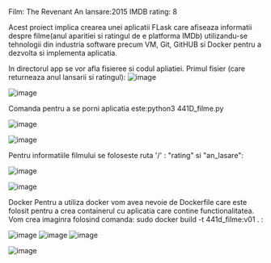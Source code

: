 Film: The Revenant
      An lansare:2015
      IMDB rating: 8


Acest proiect implica crearea unei aplicatii FLask care afiseaza informatii despre filme(anul aparitiei si ratingul de e 
platforma IMDb) utilizandu-se tehnologii din industria software precum VM, Git, GitHUB si Docker pentru a dezvolta si 
implementa aplicatia.

In directorul app se vor afla fisieree si codul apliatiei. Primul fisier (care returneaza anul lansarii si ratingul):
![image](https://github.com/Dragos-Calota/curs_vcgj_441D_filme/assets/132939648/281f0651-710c-43d7-bb31-82d132e3c6ff)

![image](https://github.com/Dragos-Calota/curs_vcgj_441D_filme/assets/132939648/037ee040-f680-4539-9508-9fa690c0cce2)


Comanda pentru a se porni aplicatia este:python3 441D_filme.py

![image](https://github.com/Dragos-Calota/curs_vcgj_441D_filme/assets/132939648/d866d3ce-6b30-4063-95d0-2d72b92dd10b)

![image](https://github.com/Dragos-Calota/curs_vcgj_441D_filme/assets/132939648/c086ecc7-cad8-442d-a4a3-4ed6b4267937)


Pentru informatiile filmului se foloseste ruta '/' : "rating" si "an_lasare":

![image](https://github.com/Dragos-Calota/curs_vcgj_441D_filme/assets/132939648/358d50f6-093e-42d5-a432-6564ed2fc94b)

![image](https://github.com/Dragos-Calota/curs_vcgj_441D_filme/assets/132939648/6d4b52be-243c-4465-8280-76296345c515)



Docker
Pentru a utiliza docker vom avea nevoie de Dockerfile care este folosit pentru a crea containerul cu aplicatia care contine functionalitatea. Vom crea imaginra folosind comanda: sudo docker build -t 441d_filme:v01 . :

![image](https://github.com/Dragos-Calota/curs_vcgj_441D_filme/assets/132939648/a6108919-5a1c-4f60-a0ef-f3643960bb62)
![image](https://github.com/Dragos-Calota/curs_vcgj_441D_filme/assets/132939648/27c4da83-46ae-4614-9ddd-e662641d63eb)
![image](https://github.com/Dragos-Calota/curs_vcgj_441D_filme/assets/132939648/7b726cfc-7297-4cfd-83b2-b8b5ac79acbf)




![image](https://github.com/Dragos-Calota/curs_vcgj_441D_filme/assets/132939648/5a107fe2-74e0-4cb7-9e24-c4d196b4f406)

